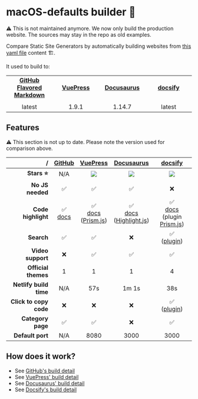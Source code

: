 # macOS-defaults builder 🤖
:warning: This is not maintained anymore. We now only build the production website. The sources may stay in the repo as old examples.

Compare Static Site Generators by automatically building websites from [this yaml file](../defaults.yml) content 🏗.

It used to build to:

<table>
  <tr align="center">
    <td><strong><a href="https://github.com/yannbertrand/macos-defaults/tree/current">GitHub Flavored Markdown</a></strong></td>
    <td><strong><a href="https://macos-defaults-vuepress.netlify.com/">VuePress</a></strong></td>
    <td><strong><a href="https://macos-defaults-docusaurus.netlify.com/docs/">Docusaurus</a></strong></td>
    <td><strong><a href="https://macos-defaults-docsify.netlify.com/">docsify</a></strong></td>
  </tr>
  <tr align="center">
    <td width="25%">
      <a href="https://github.com/yannbertrand/macos-defaults/tree/current"><img src="https://upload.wikimedia.org/wikipedia/commons/9/91/Octicons-mark-github.svg" alt=""></a>
    </td>
    <td width="25%">
      <a href="https://macos-defaults-vuepress.netlify.com/"><img src="https://vuepress.vuejs.org/hero.png" alt=""></a>
    </td>
    <td width="25%">
      <a href="https://macos-defaults-docusaurus.netlify.com/docs/"><img src="https://docusaurus.io/img/docusaurus.svg" alt=""></a>
    </td>
    <td width="25%">
      <a href="https://macos-defaults-docsify.netlify.com/"><img src="https://docsify.js.org/_media/icon.svg" alt=""></a>
    </td>
  </tr>
  <tr align="center">
    <td>latest</td>
    <td>1.9.1</td>
    <td>1.14.7</td>
    <td>latest</td>
  </tr>
</table>

## Features
:warning: This section is not up to date. Please note the version used for comparison above.

/ | [GitHub](https://github.github.com/gfm/) | [VuePress](https://vuepress.vuejs.org/) | [Docusaurus](https://docusaurus.io/) | [docsify](https://docsify.js.org/#/)
--: | :-: | :-: | :-: | :-:
**Stars ⭐️** | N/A | [![](https://img.shields.io/github/stars/vuejs/vuepress?label=&color=yellow)](https://github.com/vuejs/vuepress) | [![](https://img.shields.io/github/stars/facebook/docusaurus?label=&color=yellow)](https://github.com/facebook/Docusaurus) | [![](https://img.shields.io/github/stars/docsifyjs/docsify?label=&color=yellow)](https://github.com/docsifyjs/docsify)
**No JS needed** | ✅ | ✅ | ✅ | ❌
**Code highlight** | ✅<br>[docs](https://help.github.com/en/github/writing-on-github/creating-and-highlighting-code-blocks#syntax-highlighting) | ✅<br>[docs](https://vuepress.vuejs.org/guide/markdown.html#syntax-highlighting-in-code-blocks)<br>([Prism.js](https://prismjs.com/)) | ✅<br>[docs](https://docusaurus.io/docs/en/doc-markdown#syntax-highlighting)<br>([Highlight.js](https://highlightjs.org/)) | ✅<br>[docs](https://docsify.js.org/#/language-highlight?id=language-highlight)<br>(plugin [Prism.js](https://prismjs.com/))
**Search** | ✅ | ✅ | ❌ | ✅<br>([plugin](https://docsify.js.org/#/plugins?id=full-text-search))
**Video support** | ❌ | ✅ | ✅ | ✅
**Official themes** | 1 | 1 | 1 | 4
**Netlify build time** | N/A | 57s | 1m 1s | 38s
**Click to copy code** | ❌ | ❌ | ❌ | ✅<br>([plugin](https://docsify.js.org/#/plugins?id=copy-to-clipboard))
**Category page** | ✅ | ✅ | ❌ | ✅
**Default port** | N/A | 8080 | 3000 | 3000

## How does it work?
- See [GitHub's build detail](./github/#readme)
- See [VuePress' build detail](./vuepress/#readme)
- See [Docusaurus' build detail](./docusaurus/#readme)
- See [Docsify's build detail](./docsify/#readme)
